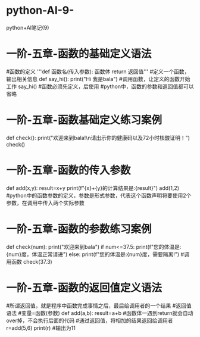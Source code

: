 # python-AI-9-
python+AI笔记(9)
# 一阶-五章-函数的基础定义语法
#函数的定义
'''def 函数名(传入参数):
      函数体
      return 返回值'''
#定义一个函数，输出相关信息
def say_hi():
    print("Hi 我是bala")
#调用函数，让定义的函数开始工作
say_hi()
#函数必须先定义，后使用
#python中，函数的参数和返回值都可以省略

# 一阶-五章-函数基础定义练习案例
def check():
    print("欢迎来到bala!\n请出示你的健康码以及72小时核酸证明！")
check()

# 一阶-五章-函数的传入参数
def add(x,y):
    result=x+y
    print(f"{x}+{y}的计算结果是:{result}")
add(1,2)
#python中的函数参数的定义，参数是形式参数，代表这个函数声明将要使用2个参数，在调用中传入两个实际参数

# 一阶-五章-函数的参数练习案例
def check(num):
    print("欢迎来到bala")
    if num<=37.5:
        print(f"您的体温是:{num}度，体温正常请进")
    else:
        print(f"您的体温是:{num}度，需要隔离!")
#调用函数
check(37.3)

# 一阶-五章-函数的返回值定义语法
#所谓返回值，就是程序中函数完成事情之后，最后给调用者的一个结果
#返回值语法
#变量=函数(参数)
def add(a,b):
    result=a+b
    #函数体一遇到return就会自动over掉，不会执行后面的代码
#通过返回值，将相加的结果返回给调用者
r=add(5,6)
print(r)
#输出为11
